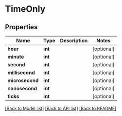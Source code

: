 # TimeOnly

## Properties
Name | Type | Description | Notes
------------ | ------------- | ------------- | -------------
**hour** | **int** |  | [optional] 
**minute** | **int** |  | [optional] 
**second** | **int** |  | [optional] 
**millisecond** | **int** |  | [optional] 
**microsecond** | **int** |  | [optional] 
**nanosecond** | **int** |  | [optional] 
**ticks** | **int** |  | [optional] 

[[Back to Model list]](../README.md#documentation-for-models) [[Back to API list]](../README.md#documentation-for-api-endpoints) [[Back to README]](../README.md)

